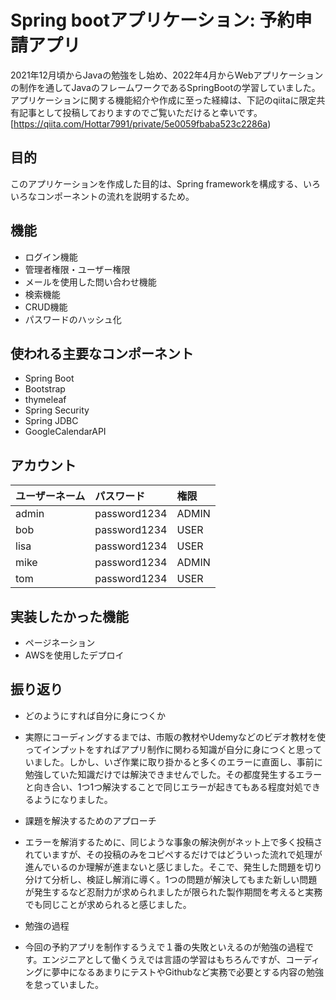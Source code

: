 # Spring bootアプリケーション: 予約申請アプリ
2021年12月頃からJavaの勉強をし始め、2022年4月からWebアプリケーションの制作を通してJavaのフレームワークであるSpringBootの学習していました。アプリケーションに関する機能紹介や作成に至った経緯は、下記のqiitaに限定共有記事として投稿しておりますのでご覧いただけると幸いです。
[https://qiita.com/Hottar7991/private/5e0059fbaba523c2286a)

## 目的
このアプリケーションを作成した目的は、Spring frameworkを構成する、いろいろなコンポーネントの流れを説明するため。

## 機能
- ログイン機能
- 管理者権限・ユーザー権限
- メールを使用した問い合わせ機能
- 検索機能
- CRUD機能
- パスワードのハッシュ化

## 使われる主要なコンポーネント
- Spring Boot 
- Bootstrap
- thymeleaf
- Spring Security 
- Spring JDBC 
- GoogleCalendarAPI

## アカウント
| ユーザーネーム | パスワード | 権限 |
|:-------- |:-------- |:----------- |
| admin    | password1234   | ADMIN |
| bob      | password1234   | USER  |
| lisa     | password1234   | USER  |
| mike     | password1234   | ADMIN |
| tom      | password1234   | USER  |


## 実装したかった機能
- ページネーション
- AWSを使用したデプロイ

## 振り返り
- どのようにすれば自分に身につくか
- 実際にコーディングするまでは、市販の教材やUdemyなどのビデオ教材を使ってインプットをすればアプリ制作に関わる知識が自分に身につくと思っていました。しかし、いざ作業に取り掛かると多くのエラーに直面し、事前に勉強していた知識だけでは解決できませんでした。その都度発生するエラーと向き合い、1つ1つ解決することで同じエラーが起きてもある程度対処できるようになりました。
　

- 課題を解決するためのアプローチ
- エラーを解消するために、同じような事象の解決例がネット上で多く投稿されていますが、その投稿のみをコピペするだけではどういった流れで処理が進んでいるのか理解が進まないと感じました。そこで、発生した問題を切り分けて分析し、検証し解消に導く。1つの問題が解決してもまた新しい問題が発生するなど忍耐力が求められましたが限られた製作期間を考えると実務でも同じことが求められると感じました。

- 勉強の過程
- 今回の予約アプリを制作するうえで１番の失敗といえるのが勉強の過程です。エンジニアとして働くうえでは言語の学習はもちろんですが、コーディングに夢中になるあまりにテストやGithubなど実務で必要とする内容の勉強を怠っていました。
